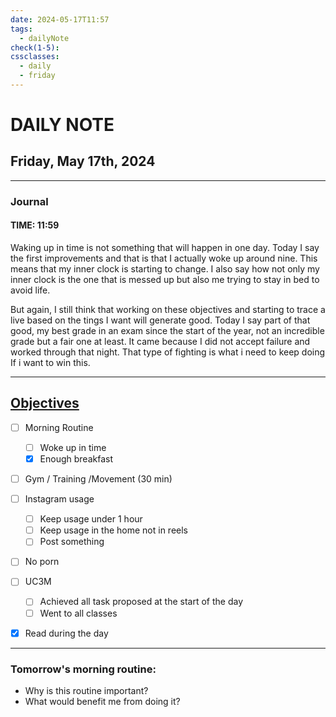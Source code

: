 ```yaml
---
date: 2024-05-17T11:57
tags:
  - dailyNote
check(1-5): 
cssclasses:
  - daily
  - friday
---
```


# DAILY NOTE
## Friday, May 17th, 2024

***
### Journal
#### TIME: 11:59
Waking up in time is not something that will happen in one day. Today I say the first improvements and that is that I actually woke up around nine. This means that my inner clock is starting to change. I also say how not only my inner clock is the one that is messed up but also me trying to stay in bed to avoid life.


But again, I still think that working on these objectives and starting to trace a live based on the tings I want will generate good. Today I say part of that good, my best grade in an exam since the start of the year, not an incredible grade but a fair one at least. It came because I did not accept failure and worked through that night. That type of fighting is what i need to keep doing If i want to win this. 


***

## [Objectives](Objectives%20from%20March%2023%20to%20September%2023%20)

- [ ] Morning Routine
	- [ ] Woke up in time
	- [x] Enough breakfast
- [ ] Gym / Training /Movement (30 min)

- [ ]  Instagram usage
	- [ ] Keep usage under 1 hour
	- [ ] Keep usage in the home not in reels
	- [ ] Post something

- [ ] No porn 

- [ ] UC3M
	- [ ] Achieved all task proposed at the start of the day
	- [ ] Went to all classes

- [x] Read during the day


---
### Tomorrow's morning routine: 
+ Why is this routine important? 
+ What would benefit me from doing it?